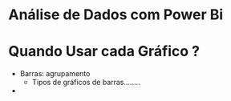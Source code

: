 # Análise de Dados com Power Bi 


# Quando Usar cada Gráfico ? 
- Barras: agrupamento 
    - Tipos de gráficos de barras........ 
- 

